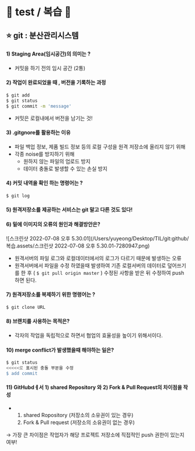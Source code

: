 #  📌 test / 복습 😤

## ⭐️ git : 분산관리시스템 

#### 1) Staging Area(임시공간)의 의미는 ? 

- 커밋을 하기 전의 임시 공간 (2통)



#### 2) 작업이 완료되었을 때 , 버전을 기록하는 과정 

```	bash
$ git add
$ git status
$ git commit -m 'message'
```

- 커밋은 로컬내에서 버전을 남기는 것!



#### 3) .gitgnore를 활용하는 이유

- 파일 백업 정보, 제품 빌드 정보 등의 로컬 구성을 원격 저장소에 올리지 않기 위해 
- 각종 noise를 방지하기 위해 
  - 원하지 않는 파일의 업로드 방지
  - 데이터 충돌로 발생할 수 있는 손실 방지



#### 4) 커밋 내역을 확인 하는 명령어는 ?

```bash
$ git log
```



#### 5) 원격저장소를 제공하는 서비스는 git 말고 다른 것도 있다!



#### 6) 밑에 이미지의 오류의 원인과 해결방안은?

![스크린샷 2022-07-08 오후 5.30.01](/Users/yuyeong/Desktop/TIL/git:github/복습.assets/스크린샷 2022-07-08 오후 5.30.01-7280947.png)

- 원격서버의 파일 로그와 로컬데이터에서의 로그가 다르기 때문에 발생하는 오류 
- 원격서버에서 파일을 수정 하였을때 발생하여 기존 로컬서버의 데이터로 덮어쓰기를 한 후 ( `$ git pull origin master` ) 수정된 사항을 받은 뒤 수정하여 push 하면 된다. 



#### 7) 원격저장소를 복제하기 위한 명령어는 ?

```bash
$ git clone URL
```



#### 8) 브랜치를 사용하는 목적은?

- 각자의 작업을 독립적으로 하면서 협업의 효율성을 높이기 위해서이다.

  

#### 10) merge conflict가 발생했을때 해야하는 일은?

```bash
$ git status 
<<<<<로 표시된 충돌 부분을 수정 
$ add commit 
```



#### 11) GitHubdㅔ서 1) shared Repository 와 2) Fork & Pull Request의 차이점을 작성

- 1) shared Ropository (저장소의 소유권이 있는 경우)
  2) Fork & Pull request (저장소의 소유권이 없는 경우)

→  가장 큰 차이점은 작업자가 해당 프로젝트 저장소에 직접적인 push 권한이 있는지 여부! 